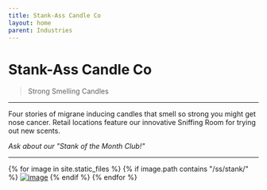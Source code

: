 ```yaml
---
title: Stank-Ass Candle Co
layout: home
parent: Industries
---
```


# Stank-Ass Candle Co
> Strong Smelling Candles

---

Four stories of migrane inducing candles that smell so strong you might get nose cancer.  Retail locations feature our innovative Sniffing Room for trying out new scents.

*Ask about our "Stank of the Month Club!"*

---

{% for image in site.static_files %}
{% if image.path contains "/ss/stank/" %}
<a href="{{ image.path }}"><img src="{{ image.path }}" alt="image" /></a>
{% endif %}
{% endfor %}